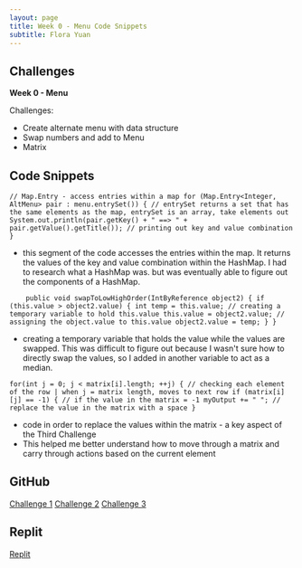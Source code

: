 ```yaml
---
layout: page
title: Week 0 - Menu Code Snippets
subtitle: Flora Yuan
---
```

## Challenges
**Week 0 - Menu**

Challenges:
* Create alternate menu with data structure
* Swap numbers and add to Menu
* Matrix

## Code Snippets
`// Map.Entry - access entries within a map
for (Map.Entry<Integer, AltMenu> pair : menu.entrySet()) { // entrySet returns a set that has the same elements as the map, entrySet is an array, take elements out
System.out.println(pair.getKey() + " ==> " + pair.getValue().getTitle()); // printing out key and value combination
}`
* this segment of the code accesses the entries within the map.  It returns the values of the key and value combination within the HashMap.  I had to research what a HashMap was. but was eventually able to figure out the components of a HashMap.

`    public void swapToLowHighOrder(IntByReference object2) {
if (this.value > object2.value) {
int temp = this.value; // creating a temporary variable to hold this.value
this.value = object2.value; // assigning the object.value to this.value
object2.value = temp;
}
}`
* creating a temporary variable that holds the value while the values are swapped.  This was difficult to figure out because I wasn't sure how to directly swap the values, so I added in another variable to act as a median.

`for(int j = 0; j < matrix[i].length; ++j) { // checking each element of the row | when j = matrix length, moves to next row
if (matrix[i][j] == -1) { // if the value in the matrix = -1
myOutput += " "; // replace the value in the matrix with a space
}`
* code in order to replace the values within the matrix - a key aspect of the Third Challenge
* This helped me better understand how to move through a matrix and carry through actions based on the current element

## GitHub
[Challenge 1](https://github.com/florayuan18/just-to-suffer/commit/fa51cfa45fe7f2baf52cd41939b30adbe716edbf#diff-a381d0919fb872c439419597c681ac66f7118bbd4f996f621ac854da5cbf8e6cR1-R42)
[Challenge 2](https://github.com/florayuan18/just-to-suffer/commit/fa51cfa45fe7f2baf52cd41939b30adbe716edbf#diff-79d3f3c548e6fc4fe97753724d0e58c838519abac6f2028d025647dd8620badeR1-R39)
[Challenge 3](https://github.com/florayuan18/just-to-suffer/commit/fa51cfa45fe7f2baf52cd41939b30adbe716edbf#diff-679a6612cc9f2cd06dc1e3fc480923bebea7f4d13390308de88ad01fb8b744beR1-R74)

## Replit
[Replit](https://replit.com/@florayuan18/just-to-suffer#challenges/AltMenu.java)